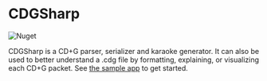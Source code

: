 # CDGSharp

![Nuget](https://img.shields.io/nuget/v/CDGSharp)

CDGSharp is a CD+G parser, serializer and karaoke generator.
It can also be used to better understand a .cdg file by formatting, explaining, or visualizing each CD+G packet.
See [the sample app](CDGSharp.Console/Program.fs) to get started.
